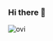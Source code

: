 ### Hi there 👋
<img src="https://github-readme-stats.vercel.app/api/top-langs?username=aikeilo&show_icons=true&locale=en&layout=compact&theme=chartreuse-dark" alt="ovi" />
<!--
**Aikeilol/Aikeilol** is a ✨ _special_ ✨ repository because its `README.md` (this file) appears on your GitHub profile.

Here are some ideas to get you started:

- 🔭 I’m currently working on ...
- 🌱 I’m currently learning ...
- 👯 I’m looking to collaborate on ...
- 🤔 I’m looking for help with ...
- 💬 Ask me about ...
- 📫 How to reach me: ...
- 😄 Pronouns: ...
- ⚡ Fun fact: ...
-->
